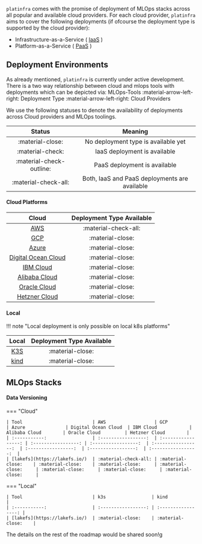 `platinfra` comes with the promise of deployment of MLOps stacks across all popular and available cloud providers. For each cloud provider, `platinfra` aims to cover the following deployments (if ofcourse the deployment type is supported by the cloud provider):

- Infrastructure-as-a-Service ( [IaaS](https://aws.amazon.com/what-is/iaas/) )
- Platform-as-a-Service ( [PaaS](https://aws.amazon.com/types-of-cloud-computing/) )


## Deployment Environments

As already mentioned, `platinfra` is currently under active development. There is a two way relationship between cloud and mlops tools with deployments which can be depicted via: MLOps-Tools :material-arrow-left-right: Deployment Type :material-arrow-left-right: Cloud Providers

We use the following statuses to denote the availability of deployments across Cloud providers and MLOps toolings.

| Status                    | Meaning                                       |
| :-----------:             | :-----------------:                           |
| :material-close:          | No deployment type is available yet           |
| :material-check:          | IaaS deployment is available                  |
| :material-check-outline:  | PaaS deployment is available                  |
| :material-check-all:      | Both, IaaS and PaaS deployments are available |

#### Cloud Platforms

| Cloud                                                 | Deployment Type Available |
| :-----------:                                         | :-----------------:       |
| [AWS](https://aws.amazon.com/)                        | :material-check-all:      |
| [GCP](https://cloud.google.com/)                      | :material-close:          |
| [Azure](https://azure.microsoft.com/en-us)            | :material-close:          |
| [Digital Ocean Cloud](https://www.digitalocean.com/)  | :material-close:          |
| [IBM Cloud](https://www.ibm.com/cloud)                | :material-close:          |
| [Alibaba Cloud](https://eu.alibabacloud.com/en)       | :material-close:          |
| [Oracle Cloud](https://www.oracle.com/cloud/)         | :material-close:          |
| [Hetzner Cloud](https://www.hetzner.com/cloud/)       | :material-close:          |


#### Local
!!! note "Local deployment is only possible on local k8s platforms"

| Local                             | Deployment Type Available |
| :-----------:                     | :-----------------:       |
| [K3S](https://k3s.io/)            | :material-close:          |
| [kind](https://kind.sigs.k8s.io/) | :material-close:          |

## MLOps Stacks


#### Data Versioning

=== "Cloud"

    | Tool                          | AWS                  | GCP                 | Azure               | Digital Ocean Cloud  | IBM Cloud            | Alibaba Cloud        | Oracle Cloud         | Hetzner Cloud        |
    | :-----------:                 | :-----------------:  | :-----------------: | :-----------------: | :-----------------:  | :-----------------:  | :-----------------:  | :-----------------:  | :-----------------:  |
    | [lakefs](https://lakefs.io/)  | :material-check-all: | :material-close:    | :material-close:    | :material-close:     | :material-close:     | :material-close:     | :material-close:     | :material-close:     |

=== "Local"

    | Tool                          | k3s                 | kind                |
    | :-----------:                 | :-----------------: | :-----------------: |
    | [lakefs](https://lakefs.io/)  | :material-close:    | :material-close:    |


The details on the rest of the roadmap would be shared soon!g
